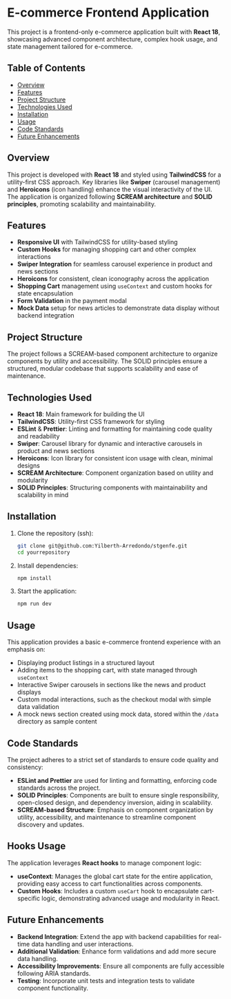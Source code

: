 # E-commerce Frontend Application

This project is a frontend-only e-commerce application built with **React 18**, showcasing advanced component architecture, complex hook usage, and state management tailored for e-commerce.

## Table of Contents
- [Overview](#overview)
- [Features](#features)
- [Project Structure](#project-structure)
- [Technologies Used](#technologies-used)
- [Installation](#installation)
- [Usage](#usage)
- [Code Standards](#code-standards)
- [Future Enhancements](#future-enhancements)

## Overview
This project is developed with **React 18** and styled using **TailwindCSS** for a utility-first CSS approach. Key libraries like **Swiper** (carousel management) and **Heroicons** (icon handling) enhance the visual interactivity of the UI. The application is organized following **SCREAM architecture** and **SOLID principles**, promoting scalability and maintainability.

## Features
- **Responsive UI** with TailwindCSS for utility-based styling
- **Custom Hooks** for managing shopping cart and other complex interactions
- **Swiper Integration** for seamless carousel experience in product and news sections
- **Heroicons** for consistent, clean iconography across the application
- **Shopping Cart** management using `useContext` and custom hooks for state encapsulation
- **Form Validation** in the payment modal
- **Mock Data** setup for news articles to demonstrate data display without backend integration

## Project Structure
The project follows a SCREAM-based component architecture to organize components by utility and accessibility. The SOLID principles ensure a structured, modular codebase that supports scalability and ease of maintenance.


## Technologies Used
- **React 18**: Main framework for building the UI
- **TailwindCSS**: Utility-first CSS framework for styling
- **ESLint** & **Prettier**: Linting and formatting for maintaining code quality and readability
- **Swiper**: Carousel library for dynamic and interactive carousels in product and news sections
- **Heroicons**: Icon library for consistent icon usage with clean, minimal designs
- **SCREAM Architecture**: Component organization based on utility and modularity
- **SOLID Principles**: Structuring components with maintainability and scalability in mind

## Installation

1. Clone the repository (ssh):
    ```bash
    git clone git@github.com:Yilberth-Arredondo/stgenfe.git
    cd yourrepository
    ```

2. Install dependencies:
    ```bash
    npm install
    ```

3. Start the application:
    ```bash
    npm run dev
    ```

## Usage

This application provides a basic e-commerce frontend experience with an emphasis on:
- Displaying product listings in a structured layout
- Adding items to the shopping cart, with state managed through `useContext`
- Interactive Swiper carousels in sections like the news and product displays
- Custom modal interactions, such as the checkout modal with simple data validation
- A mock news section created using mock data, stored within the `/data` directory as sample content

## Code Standards

The project adheres to a strict set of standards to ensure code quality and consistency:
- **ESLint and Prettier** are used for linting and formatting, enforcing code standards across the project.
- **SOLID Principles**: Components are built to ensure single responsibility, open-closed design, and dependency inversion, aiding in scalability.
- **SCREAM-based Structure**: Emphasis on component organization by utility, accessibility, and maintenance to streamline component discovery and updates.

## Hooks Usage

The application leverages **React hooks** to manage component logic:
- **useContext**: Manages the global cart state for the entire application, providing easy access to cart functionalities across components.
- **Custom Hooks**: Includes a custom `useCart` hook to encapsulate cart-specific logic, demonstrating advanced usage and modularity in React.

## Future Enhancements
- **Backend Integration**: Extend the app with backend capabilities for real-time data handling and user interactions.
- **Additional Validation**: Enhance form validations and add more secure data handling.
- **Accessibility Improvements**: Ensure all components are fully accessible following ARIA standards.
- **Testing**: Incorporate unit tests and integration tests to validate component functionality.

